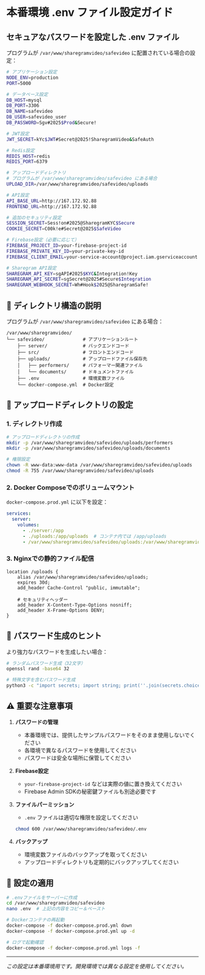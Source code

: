# 本番環境 .env ファイル設定ガイド

## セキュアなパスワードを設定した .env ファイル

プログラムが `/var/www/sharegramvideo/safevideo` に配置されている場合の設定：

```bash
# アプリケーション設定
NODE_ENV=production
PORT=5000

# データベース設定
DB_HOST=mysql
DB_PORT=3306
DB_NAME=safevideo
DB_USER=safevideo_user
DB_PASSWORD=Sgv#2025$Prod&Secure!

# JWT設定
JWT_SECRET=kYc$JWT#Secret@2025!SharegramVideo&SafeAuth

# Redis設定
REDIS_HOST=redis
REDIS_PORT=6379

# アップロードディレクトリ
# プログラムが /var/www/sharegramvideo/safevideo にある場合
UPLOAD_DIR=/var/www/sharegramvideo/safevideo/uploads

# API設定
API_BASE_URL=http://167.172.92.88
FRONTEND_URL=http://167.172.92.88

# 追加のセキュリティ設定
SESSION_SECRET=Sess!on#2025@SharegramKYC$Secure
COOKIE_SECRET=C00k!e#Secret@2025$SafeVideo

# Firebase設定（必要に応じて）
FIREBASE_PROJECT_ID=your-firebase-project-id
FIREBASE_PRIVATE_KEY_ID=your-private-key-id
FIREBASE_CLIENT_EMAIL=your-service-account@project.iam.gserviceaccount.com

# Sharegram API設定
SHAREGRAM_API_KEY=sgAPI#2025$KYC&Integration!Key
SHAREGRAM_API_SECRET=sgSecret@2025#Secure$Integration
SHAREGRAM_WEBHOOK_SECRET=Wh#Hook$2025@SharegramSafe!
```

## 📁 ディレクトリ構造の説明

プログラムが `/var/www/sharegramvideo/safevideo` にある場合：

```
/var/www/sharegramvideo/
└── safevideo/              # アプリケーションルート
    ├── server/             # バックエンドコード
    ├── src/                # フロントエンドコード
    ├── uploads/            # アップロードファイル保存先
    │   ├── performers/     # パフォーマー関連ファイル
    │   └── documents/      # ドキュメントファイル
    ├── .env                # 環境変数ファイル
    └── docker-compose.yml  # Docker設定
```

## 🔧 アップロードディレクトリの設定

### 1. ディレクトリ作成

```bash
# アップロードディレクトリの作成
mkdir -p /var/www/sharegramvideo/safevideo/uploads/performers
mkdir -p /var/www/sharegramvideo/safevideo/uploads/documents

# 権限設定
chown -R www-data:www-data /var/www/sharegramvideo/safevideo/uploads
chmod -R 755 /var/www/sharegramvideo/safevideo/uploads
```

### 2. Docker Composeでのボリュームマウント

`docker-compose.prod.yml` に以下を設定：

```yaml
services:
  server:
    volumes:
      - ./server:/app
      - ./uploads:/app/uploads  # コンテナ内では /app/uploads
      - /var/www/sharegramvideo/safevideo/uploads:/var/www/sharegramvideo/safevideo/uploads
```

### 3. Nginxでの静的ファイル配信

```nginx
location /uploads {
    alias /var/www/sharegramvideo/safevideo/uploads;
    expires 30d;
    add_header Cache-Control "public, immutable";
    
    # セキュリティヘッダー
    add_header X-Content-Type-Options nosniff;
    add_header X-Frame-Options DENY;
}
```

## 🔐 パスワード生成のヒント

より強力なパスワードを生成したい場合：

```bash
# ランダムパスワード生成（32文字）
openssl rand -base64 32

# 特殊文字を含むパスワード生成
python3 -c "import secrets; import string; print(''.join(secrets.choice(string.ascii_letters + string.digits + '!@#$%^&*') for _ in range(32)))"
```

## ⚠️ 重要な注意事項

1. **パスワードの管理**
   - 本番環境では、提供したサンプルパスワードをそのまま使用しないでください
   - 各環境で異なるパスワードを使用してください
   - パスワードは安全な場所に保管してください

2. **Firebase設定**
   - `your-firebase-project-id` などは実際の値に置き換えてください
   - Firebase Admin SDKの秘密鍵ファイルも別途必要です

3. **ファイルパーミッション**
   - `.env` ファイルは適切な権限を設定してください
   ```bash
   chmod 600 /var/www/sharegramvideo/safevideo/.env
   ```

4. **バックアップ**
   - 環境変数ファイルのバックアップを取ってください
   - アップロードディレクトリも定期的にバックアップしてください

## 🚀 設定の適用

```bash
# .envファイルをサーバーに作成
cd /var/www/sharegramvideo/safevideo
nano .env  # 上記の内容をコピー＆ペースト

# Dockerコンテナの再起動
docker-compose -f docker-compose.prod.yml down
docker-compose -f docker-compose.prod.yml up -d

# ログで起動確認
docker-compose -f docker-compose.prod.yml logs -f
```

---

*この設定は本番環境用です。開発環境では異なる設定を使用してください。*